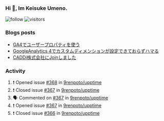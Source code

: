 ### Hi 👋, Im Keisuke Umeno.

<!--
**9renpoto/9renpoto** is a ✨ _special_ ✨ repository because its `README.md` (this file) appears on your GitHub profile.

Here are some ideas to get you started:

- 🔭 I’m currently working on ...
- 🌱 I’m currently learning ...
- 👯 I’m looking to collaborate on ...
- 🤔 I’m looking for help with ...
- 💬 Ask me about ...
- 📫 How to reach me: ...
- 😄 Pronouns: ...
- ⚡ Fun fact: ...
-->

![follow](https://img.shields.io/github/followers/9renpoto?label=Follow&style=social)
![visitors](https://komarev.com/ghpvc/?username=9renpoto&label=Profile%20views&color=0e75b6&style=flat)

### Blogs posts

<!-- BLOG-POST-LIST:START -->
- [GA4でユーザープロパティを使う](https://9renpoto.dev/2021/02/21/google-analytics-4-user-properties/)
- [GoogleAnalytics 4でカスタムディメンションが設定できておらずハマる](https://9renpoto.dev/2021/02/13/google-analytics-4/)
- [CADDi株式会社にJoinしました](https://9renpoto.dev/2020/12/05/join/)
<!-- BLOG-POST-LIST:END -->

### Activity

<!--START_SECTION:activity-->
1. ❗️ Opened issue [#368](https://github.com/9renpoto/upptime/issues/368) in [9renpoto/upptime](https://github.com/9renpoto/upptime)
2. ❗️ Closed issue [#367](https://github.com/9renpoto/upptime/issues/367) in [9renpoto/upptime](https://github.com/9renpoto/upptime)
3. 🗣 Commented on [#367](https://github.com/9renpoto/upptime/issues/367) in [9renpoto/upptime](https://github.com/9renpoto/upptime)
4. ❗️ Opened issue [#367](https://github.com/9renpoto/upptime/issues/367) in [9renpoto/upptime](https://github.com/9renpoto/upptime)
5. ❗️ Closed issue [#366](https://github.com/9renpoto/upptime/issues/366) in [9renpoto/upptime](https://github.com/9renpoto/upptime)
<!--END_SECTION:activity-->

<!--START_SECTION:waka-->
<!--END_SECTION:waka-->
